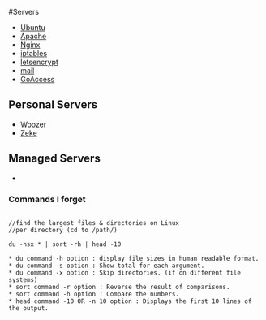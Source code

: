 #Servers

* [Ubuntu](ubuntu.md)
* [Apache](apache.md)
* [Nginx](nginx.md)
* [iptables](iptables.md)
* [letsencrypt](letsencrypt.md)
* [mail](mail.md)
* [GoAccess](goaccess.md)


## Personal Servers
 - [Woozer]()
 - [Zeke]()

## Managed Servers

- []()


### Commands I forget

```

//find the largest files & directories on Linux
//per directory (cd to /path/)

du -hsx * | sort -rh | head -10

* du command -h option : display file sizes in human readable format.
* du command -s option : Show total for each argument.
* du command -x option : Skip directories. (if on different file systems)
* sort command -r option : Reverse the result of comparisons.
* sort command -h option : Compare the numbers.
* head command -10 OR -n 10 option : Displays the first 10 lines of the output.



```
